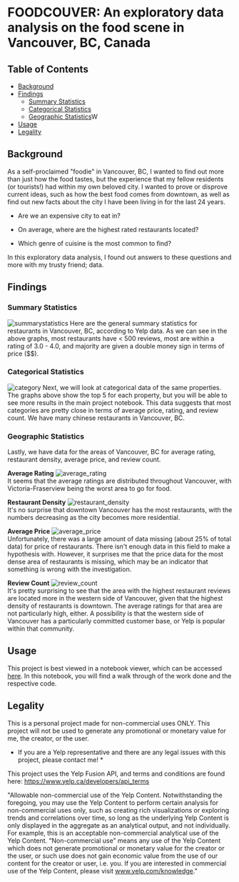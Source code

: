 # FOODCOUVER: An exploratory data analysis on the food scene in Vancouver, BC, Canada 

## Table of Contents
* [Background](#background)
* [Findings](#findings)
  * [Summary Statistics](#summary-statistics)
  * [Categorical Statistics](#categorical-statistics)
  * [Geographic Statistics](#geographic-statistics)W
* [Usage](#usage)
* [Legality](#legality)

## Background

As a self-proclaimed "foodie" in Vancouver, BC, I wanted to find out more than just how the food tastes, but the experience that my fellow residents (or tourists!) had within my own beloved city. I wanted to prove or disprove current ideas, such as how the best food comes from downtown, as well as find out new facts about the city I have been living in for the last 24 years. 


* Are we an expensive city to eat in? 


* On average, where are the highest rated restaurants located? 


* Which genre of cuisine is the most common to find? 


In this exploratory data analysis, I found out answers to these questions and more with my trusty friend; data.

## Findings

### Summary Statistics
![summarystatistics](https://user-images.githubusercontent.com/50093891/79916155-19146700-83dd-11ea-8559-ab08a5d642e9.png)
Here are the general summary statistics for restaurants in Vancouver, BC, according to Yelp data. As we can see in the above graphs, most restaurants have < 500 reviews, most are within a rating of 3.0 - 4.0, and majority are given a double money sign in terms of price ($$).

### Categorical Statistics
![category](https://user-images.githubusercontent.com/50093891/79916208-2d586400-83dd-11ea-926a-c474a0be4a21.png)
Next, we will look at categorical data of the same properties. The graphs above show the top 5 for each property, but you will be able to see more results in the main project notebook. This data suggests that most categories are pretty close in terms of average price, rating, and review count. We have many chinese restaurants in Vancouver, BC.

### Geographic Statistics
Lastly, we have data for the areas of Vancouver, BC for average rating, restaurant density, average price, and review count.

**Average Rating**
![average_rating](https://user-images.githubusercontent.com/50093891/79916236-3cd7ad00-83dd-11ea-8524-81051448bf93.png)<br />
It seems that the average ratings are distributed throughout Vancouver, with Victoria-Fraserview being the worst area to go for food.


**Restaurant Density**
![restaurant_density](https://user-images.githubusercontent.com/50093891/79916255-46611500-83dd-11ea-8d58-d0f3a522621b.png)<br />
It's no surprise that downtown Vancouver has the most restaurants, with the numbers decreasing as the city becomes more residential.


**Average Price**
![average_price](https://user-images.githubusercontent.com/50093891/79916303-5842b800-83dd-11ea-837f-d5e70073cd59.png)<br />
Unfortunately, there was a large amount of data missing (about 25% of total data) for price of restaurants. There isn't enough data in this field to make a hypothesis with. However, it surprises me that the price data for the most dense area of restaurants is missing, which may be an indicator that something is wrong with the investigation.


**Review Count**
![review_count](https://user-images.githubusercontent.com/50093891/79916348-6b558800-83dd-11ea-9438-d92d6b1fc351.png)<br />
It's pretty surprising to see that the area with the highest restaurant reviews are located more in the western side of Vancouver, given that the highest density of restaurants is downtown. The average ratings for that area are not particularly high, either. A possibility is that the western side of Vancouver has a particularly committed customer base, or Yelp is popular within that community.


## Usage

This project is best viewed in a notebook viewer, which can be accessed [here](https://nbviewer.jupyter.org/github/justinmlam/foodcouver/blob/master/foodcouver.ipynb). In this notebook, you will find a walk through of the work done and the respective code.

## Legality
This is a personal project made for non-commercial uses ONLY. This project will not be used to generate any promotional or monetary value for me, the creator, or the user.
* If you are a Yelp representative and there are any legal issues with this project, please contact me! *

This project uses the Yelp Fusion API, and terms and conditions are found here:
https://www.yelp.ca/developers/api_terms

"Allowable non-commercial use of the Yelp Content. Notwithstanding the foregoing, you may use the Yelp Content to perform certain analysis for non-commercial uses only, such as creating rich visualizations or exploring trends and correlations over time, so long as the underlying Yelp Content is only displayed in the aggregate as an analytical output, and not individually. For example, this is an acceptable non-commercial analytical use of the Yelp Content. “Non-commercial use” means any use of the Yelp Content which does not generate promotional or monetary value for the creator or the user, or such use does not gain economic value from the use of our content for the creator or user, i.e. you. If you are interested in commercial use of the Yelp Content, please visit www.yelp.com/knowledge."